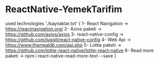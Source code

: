 # ReactNative-YemekTarifim
used technologies './kaynaklar.txt'
{
  1- React Navigation -> https://reactnavigation.org/
  2- Axios paketi -> https://github.com/axios/axios
  3- react-native-config -> https://github.com/luggit/react-native-config
  4- Web Api -> https://www.themealdb.com/api.php
  5- Lottie paketi -> https://github.com/lottie-react-native/lottie-react-native
  6- Read more paketi -> npm i react-native-read-more-text --save
}
